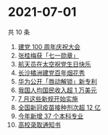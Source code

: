 # 2021-07-01

共 10 条

<!-- BEGIN -->
<!-- 最后更新时间 Thu Jul 01 2021 08:20:50 GMT+0800 (China Standard Time) -->

1. [建党 100 周年庆祝大会](https://www.zhihu.com/search?q=庆祝大会)
2. [张桂梅获「七一勋章」](https://www.zhihu.com/search?q=张桂梅)
3. [航天员在太空祝党生日快乐](https://www.zhihu.com/search?q=中国空间站)
4. [长沙橘洲建党百年烟花秀](https://www.zhihu.com/search?q=长沙烟花秀)
5. [华为公开「唇动解锁」新专利](https://www.zhihu.com/search?q=唇动解锁)
6. [我国人均国民收入超 1 万美元](https://www.zhihu.com/search?q=人均国民收入)
7. [7 月这些新规开始实施](https://www.zhihu.com/search?q=新规)
8. [全国新冠疫苗接种剂次超 12 亿](https://www.zhihu.com/search?q=新冠疫苗接种)
9. [今年新增 37 个本科专业](https://www.zhihu.com/search?q=新专业)
10. [高校录取通知书](https://www.zhihu.com/search?q=高校录取通知书)

<!-- END -->
